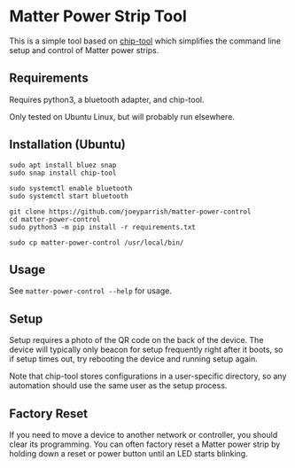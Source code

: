 # Matter Power Strip Tool

This is a simple tool based on [chip-tool][] which simplifies the command line
setup and control of Matter power strips.

[chip-tool]: https://project-chip.github.io/connectedhomeip-doc/development_controllers/chip-tool/chip_tool_guide.html


## Requirements

Requires python3, a bluetooth adapter, and chip-tool.

Only tested on Ubuntu Linux, but will probably run elsewhere.


## Installation (Ubuntu)

```
sudo apt install bluez snap
sudo snap install chip-tool

sudo systemctl enable bluetooth
sudo systemctl start bluetooth

git clone https://github.com/joeyparrish/matter-power-control
cd matter-power-control
sudo python3 -m pip install -r requirements.txt

sudo cp matter-power-control /usr/local/bin/
```


## Usage

See `matter-power-control --help` for usage.


## Setup

Setup requires a photo of the QR code on the back of the device.  The device
will typically only beacon for setup frequently right after it boots, so if
setup times out, try rebooting the device and running setup again.

Note that chip-tool stores configurations in a user-specific directory, so any
automation should use the same user as the setup process.


## Factory Reset

If you need to move a device to another network or controller, you should clear
its programming.  You can often factory reset a Matter power strip by holding
down a reset or power button until an LED starts blinking.
